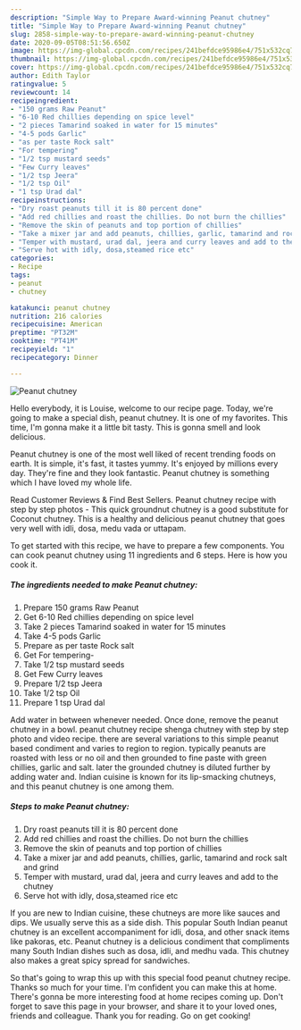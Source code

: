 ```yaml
---
description: "Simple Way to Prepare Award-winning Peanut chutney"
title: "Simple Way to Prepare Award-winning Peanut chutney"
slug: 2858-simple-way-to-prepare-award-winning-peanut-chutney
date: 2020-09-05T08:51:56.650Z
image: https://img-global.cpcdn.com/recipes/241befdce95986e4/751x532cq70/peanut-chutney-recipe-main-photo.jpg
thumbnail: https://img-global.cpcdn.com/recipes/241befdce95986e4/751x532cq70/peanut-chutney-recipe-main-photo.jpg
cover: https://img-global.cpcdn.com/recipes/241befdce95986e4/751x532cq70/peanut-chutney-recipe-main-photo.jpg
author: Edith Taylor
ratingvalue: 5
reviewcount: 14
recipeingredient:
- "150 grams Raw Peanut"
- "6-10 Red chillies depending on spice level"
- "2 pieces Tamarind soaked in water for 15 minutes"
- "4-5 pods Garlic"
- "as per taste Rock salt"
- "For tempering"
- "1/2 tsp mustard seeds"
- "Few Curry leaves"
- "1/2 tsp Jeera"
- "1/2 tsp Oil"
- "1 tsp Urad dal"
recipeinstructions:
- "Dry roast peanuts till it is 80 percent done"
- "Add red chillies and roast the chillies. Do not burn the chillies"
- "Remove the skin of peanuts and top portion of chillies"
- "Take a mixer jar and add peanuts, chillies, garlic, tamarind and rock salt and grind"
- "Temper with mustard, urad dal, jeera and curry leaves and add to the chutney"
- "Serve hot with idly, dosa,steamed rice etc"
categories:
- Recipe
tags:
- peanut
- chutney

katakunci: peanut chutney 
nutrition: 216 calories
recipecuisine: American
preptime: "PT32M"
cooktime: "PT41M"
recipeyield: "1"
recipecategory: Dinner

---
```



![Peanut chutney](https://img-global.cpcdn.com/recipes/241befdce95986e4/751x532cq70/peanut-chutney-recipe-main-photo.jpg)

Hello everybody, it is Louise, welcome to our recipe page. Today, we're going to make a special dish, peanut chutney. It is one of my favorites. This time, I'm gonna make it a little bit tasty. This is gonna smell and look delicious.

Peanut chutney is one of the most well liked of recent trending foods on earth. It is simple, it's fast, it tastes yummy. It's enjoyed by millions every day. They're fine and they look fantastic. Peanut chutney is something which I have loved my whole life.

Read Customer Reviews &amp; Find Best Sellers. Peanut chutney recipe with step by step photos - This quick groundnut chutney is a good substitute for Coconut chutney. This is a healthy and delicious peanut chutney that goes very well with idli, dosa, medu vada or uttapam.


To get started with this recipe, we have to prepare a few components. You can cook peanut chutney using 11 ingredients and 6 steps. Here is how you cook it.

<!--inarticleads1-->

##### The ingredients needed to make Peanut chutney:

1. Prepare 150 grams Raw Peanut
1. Get 6-10 Red chillies depending on spice level
1. Take 2 pieces Tamarind soaked in water for 15 minutes
1. Take 4-5 pods Garlic
1. Prepare as per taste Rock salt
1. Get For tempering-
1. Take 1/2 tsp mustard seeds
1. Get Few Curry leaves
1. Prepare 1/2 tsp Jeera
1. Take 1/2 tsp Oil
1. Prepare 1 tsp Urad dal


Add water in between whenever needed. Once done, remove the peanut chutney in a bowl. peanut chutney recipe shenga chutney with step by step photo and video recipe. there are several variations to this simple peanut based condiment and varies to region to region. typically peanuts are roasted with less or no oil and then grounded to fine paste with green chillies, garlic and salt. later the grounded chutney is diluted further by adding water and. Indian cuisine is known for its lip-smacking chutneys, and this peanut chutney is one among them. 

<!--inarticleads2-->

##### Steps to make Peanut chutney:

1. Dry roast peanuts till it is 80 percent done
1. Add red chillies and roast the chillies. Do not burn the chillies
1. Remove the skin of peanuts and top portion of chillies
1. Take a mixer jar and add peanuts, chillies, garlic, tamarind and rock salt and grind
1. Temper with mustard, urad dal, jeera and curry leaves and add to the chutney
1. Serve hot with idly, dosa,steamed rice etc


If you are new to Indian cuisine, these chutneys are more like sauces and dips. We usually serve this as a side dish. This popular South Indian peanut chutney is an excellent accompaniment for idli, dosa, and other snack items like pakoras, etc. Peanut chutney is a delicious condiment that compliments many South Indian dishes such as dosa, idli, and medhu vada. This chutney also makes a great spicy spread for sandwiches. 

So that's going to wrap this up with this special food peanut chutney recipe. Thanks so much for your time. I'm confident you can make this at home. There's gonna be more interesting food at home recipes coming up. Don't forget to save this page in your browser, and share it to your loved ones, friends and colleague. Thank you for reading. Go on get cooking!
